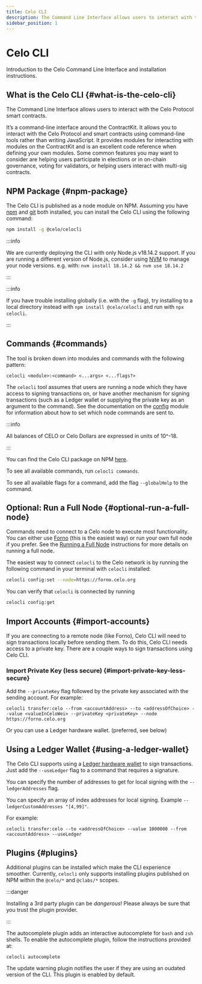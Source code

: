 ```yaml
---
title: Celo CLI
description: The Command Line Interface allows users to interact with the Celo Protocol smart contracts.
sidebar_position: 1
---
```


# Celo CLI

Introduction to the Celo Command Line Interface and installation instructions.

## What is the Celo CLI {#what-is-the-celo-cli}

The Command Line Interface allows users to interact with the Celo Protocol smart contracts.

It’s a command-line interface around the ContractKit. It allows you to interact with the Celo Protocol and smart contracts using command-line tools rather than writing JavaScript. It provides modules for interacting with modules on the ContractKit and is an excellent code reference when defining your own modules. Some common features you may want to consider are helping users participate in elections or in on-chain governance, voting for validators, or helping users interact with multi-sig contracts.

## NPM Package {#npm-package}

The Celo CLI is published as a node module on NPM. Assuming you have [npm](https://www.npmjs.com/get-npm) and [git](https://git-scm.com/book/en/v2/Getting-Started-Installing-Git) both installed, you can install the Celo CLI using the following command:

```bash
npm install -g @celo/celocli
```

:::info

We are currently deploying the CLI with only Node.js v18.14.2 support. If you are running a different version of Node.js, consider using [NVM](https://github.com/nvm-sh/nvm#installation-and-update) to manage your node versions. e.g. with: `nvm install 18.14.2 && nvm use 18.14.2`

:::

:::info

If you have trouble installing globally \(i.e. with the `-g` flag\), try installing to a local directory instead with `npm install @celo/celocli` and run with `npx celocli`.

:::

## Commands {#commands}

The tool is broken down into modules and commands with the following pattern:

```text
celocli <module>:<command> <...args> <...flags?>
```

The `celocli` tool assumes that users are running a node which they have access to signing transactions on, or have another mechanism for signing transactions (such as a Ledger wallet or supplying the private key as an argument to the command). See the documentation on the [config](config.md) module for information about how to set which node commands are sent to.

:::info

All balances of CELO or Celo Dollars are expressed in units of 10^-18.

:::

You can find the Celo CLI package on NPM [here](https://www.npmjs.com/package/@celo/celocli).

To see all available commands, run `celocli commands`.

To see all available flags for a command, add the flag `--globalHelp` to the command.

## Optional: Run a Full Node {#optional-run-a-full-node}

Commands need to connect to a Celo node to execute most functionality. You can either use [Forno](/network/node/forno) (this is the easiest way) or run your own full node if you prefer. See the [Running a Full Node](/network/mainnet/run-full-node) instructions for more details on running a full node.

The easiest way to connect `celocli` to the Celo network is by running the following command in your terminal with `celocli` installed:

```bash
celocli config:set --node=https://forno.celo.org
```

You can verify that `celocli` is connected by running

```bash
celocli config:get
```

## Import Accounts {#import-accounts}

If you are connecting to a remote node (like Forno), Celo CLI will need to sign transactions locally before sending them. To do this, Celo CLI needs access to a private key. There are a couple ways to sign transactions using Celo CLI.

### Import Private Key (less secure) {#import-private-key-less-secure}

Add the `--privateKey` flag followed by the private key associated with the sending account. For example:

```shell
celocli transfer:celo --from <accountAddress> --to <addressOfChoice> --value <valueInCeloWei> --privateKey <privateKey> --node https://forno.celo.org
```

Or you can use a Ledger hardware wallet. (preferred, see below)

## Using a Ledger Wallet {#using-a-ledger-wallet}

The Celo CLI supports using a [Ledger hardware wallet](/wallet/ledger/setup) to sign transactions. Just add the `--useLedger` flag to a command that requires a signature.

You can specify the number of addresses to get for local signing with the `--ledgerAddresses` flag.

You can specify an array of index addresses for local signing. Example `--ledgerCustomAddresses "[4,99]"`.

For example:

```shell
celocli transfer:celo --to <addressOfChoice> --value 1000000 --from <accountAddress> --useLedger
```

## Plugins {#plugins}

Additional plugins can be installed which make the CLI experience smoother. Currently, `celocli` only supports installing plugins published on NPM within the `@celo/*` and `@clabs/*` scopes.

:::danger

Installing a 3rd party plugin can be _dangerous_! Please always be sure that you trust the plugin provider.

:::

The autocomplete plugin adds an interactive autocomplete for `bash` and `zsh` shells. To enable the autocomplete plugin, follow the instructions provided at:

```text
celocli autocomplete
```

The update warning plugin notifies the user if they are using an oudated version of the CLI. This plugin is enabled by default.
